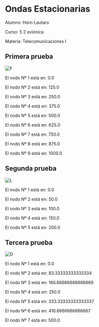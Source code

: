 # Ondas Estacionarias

Alumno: Horn Lautaro

Curso: 5 2 aviónica

Materia: Telecomunicaciones I

## Primera prueba

![F](F.gif)

El nodo Nº 1 está en: 0.0

El nodo Nº 2 está en: 125.0

El nodo Nº 3 está en: 250.0

El nodo Nº 4 está en: 375.0

El nodo Nº 5 está en: 500.0

El nodo Nº 6 está en: 625.0

El nodo Nº 7 está en: 750.0

El nodo Nº 8 está en: 875.0

El nodo Nº 9 está en: 1000.0


## Segunda prueba

![L](L.gif)

El nodo Nº 1 está en: 0.0

El nodo Nº 2 está en: 50.0

El nodo Nº 3 está en: 100.0

El nodo Nº 4 está en: 150.0

El nodo Nº 5 está en: 200.0

## Tercera prueba

![D](D.gif)

El nodo Nº 1 está en: 0.0

El nodo Nº 2 está en: 83.33333333333334

El nodo Nº 3 está en: 166.66666666666669

El nodo Nº 4 está en: 250.0

El nodo Nº 5 está en: 333.33333333333337

El nodo Nº 6 está en: 416.6666666666667

El nodo Nº 7 está en: 500.0
